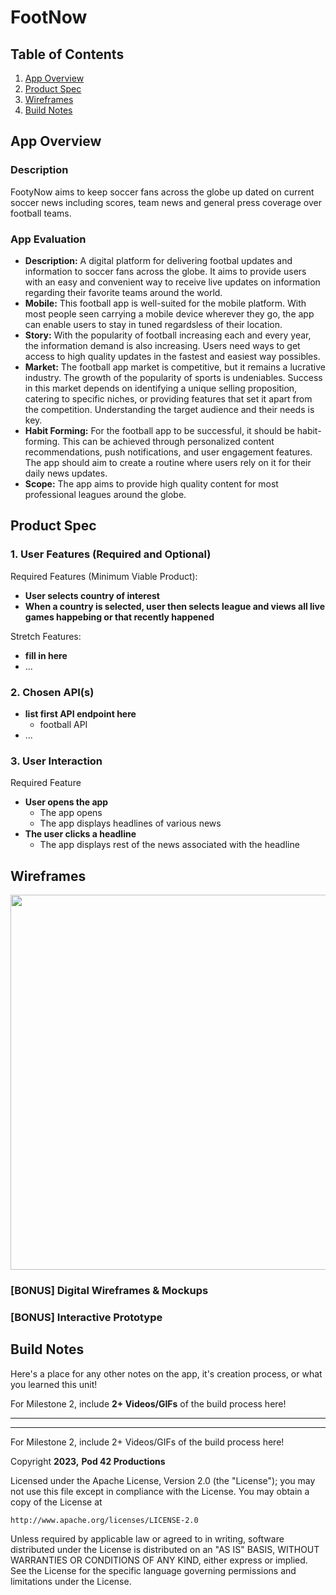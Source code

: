 # **FootNow**

## Table of Contents

1. [App Overview](#App-Overview)
1. [Product Spec](#Product-Spec)
1. [Wireframes](#Wireframes)
1. [Build Notes](#Build-Notes)

## App Overview

### Description 
FootyNow aims to keep soccer fans across the globe up dated on current soccer news including scores, team news and general press coverage over football teams.


### App Evaluation

<!-- Evaluation of your app across the following attributes -->

- **Description:** A digital platform for delivering footbal updates and information to soccer fans across the globe. It aims to provide users with an easy and convenient way to receive live updates on information regarding their favorite teams around the world.
- **Mobile:** This football app is well-suited for the mobile platform. With most people seen carrying a mobile device wherever they go, the app can enable users to stay in tuned regardsless of their location.
- **Story:** With the popularity of football increasing each and every year, the information demand is also increasing. Users need ways to get access to high quality updates in the fastest and easiest way possibles.
- **Market:** The football app market is competitive, but it remains a lucrative industry. The growth of the popularity of sports is undeniables. Success in this market depends on identifying a unique selling proposition, catering to specific niches, or providing features that set it apart from the competition. Understanding the target audience and their needs is key.
- **Habit Forming:** For the football app to be successful, it should be habit-forming. This can be achieved through personalized content recommendations, push notifications, and user engagement features. The app should aim to create a routine where users rely on it for their daily news updates.
- **Scope:** The app aims to provide high quality content for most professional leagues around the globe.

## Product Spec

### 1. User Features (Required and Optional)

Required Features (Minimum Viable Product):

- **User selects country of interest**
- **When a country is selected, user then selects league and views all live games happebing or that recently happened**

Stretch Features:

- **fill in here**
- ...

### 2. Chosen API(s)

- **list first API endpoint here**
  - football API
- ...

### 3. User Interaction

Required Feature

- **User opens the app**
  - The app opens
  - The app displays headlines of various news
- **The user clicks a headline**
  - The app displays rest of the news associated with the headline
  

## Wireframes

<!-- Add picture of your hand sketched wireframes in this section -->
<img src="YOUR_WIREFRAME_IMAGE_URL" width=600>

### [BONUS] Digital Wireframes & Mockups

### [BONUS] Interactive Prototype

## Build Notes

Here's a place for any other notes on the app, it's creation 
process, or what you learned this unit!  

For Milestone 2, include **2+ Videos/GIFs** of the build process here!

---------
---------

For Milestone 2, include 2+ Videos/GIFs of the build process here!

Copyright **2023,** **Pod 42 Productions**

Licensed under the Apache License, Version 2.0 (the "License");
you may not use this file except in compliance with the License.
You may obtain a copy of the License at

    http://www.apache.org/licenses/LICENSE-2.0

Unless required by applicable law or agreed to in writing, software
distributed under the License is distributed on an "AS IS" BASIS,
WITHOUT WARRANTIES OR CONDITIONS OF ANY KIND, either express or implied.
See the License for the specific language governing permissions and
limitations under the License.
